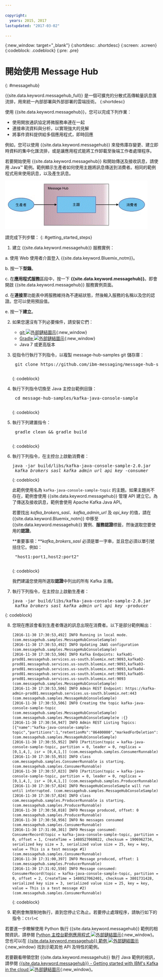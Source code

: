 ```yaml
---

copyright:
  years: 2015, 2017
lastupdated: "2017-03-02"

---
```


{:new_window: target="_blank"}
{:shortdesc: .shortdesc}
{:screen: .screen}
{:codeblock: .codeblock}
{:pre: .pre}

# 開始使用 Message Hub
{: #messagehub}


{{site.data.keyword.messagehub_full}} 是一個可擴充的分散式高傳輸量訊息匯流排，用來統一內部部署與外部部署的雲端技術。
{:shortdesc}

使用 {{site.data.keyword.messagehub}}，您可以完成下列作業：

* 使用開放通訊協定將微服務串連在一起
* 連接串流資料與分析，以實現強大的見解
* 將事件資料提供給多個應用程式，即時回應

例如，您可以使用 {{site.data.keyword.messagehub}} 來發佈庫存變更、建立即時資料的集中化匯流排，或是讓應用程式能將工作卸載至後端工作者處理程序。

若要開始使用 {{site.data.keyword.messagehub}} 和開始傳送及接收訊息，請使用 Java™ 範例。範例顯示生產者如何使用主題將訊息傳送到消費者。相同的範例程式用來使用訊息，以及產生訊息。

![Java 範例總覽圖](getting_started_sample.gif "顯示訊息流程之 Java 範例的總覽圖。")


請完成下列步驟：
{: #getting_started_steps}
 
1. 建立 {{site.data.keyword.messagehub}} 服務實例：

  a. 使用 Web 使用者介面登入 {{site.data.keyword.Bluemix_notm}}。 
  
  b. 按一下**型錄**。
  
  c. 在**應用程式服務**區段中，按一下 **{{site.data.keyword.messagehub}}**。即會開啟 {{site.data.keyword.messagehub}} 服務實例頁面。
  
  d. 在**連接至**功能表中將服務維持為不連結狀態，然後輸入服務的名稱以及您的認證。您可以使用預設值。
  
  e. 按一下**建立**。

2. 如果您還沒有下列必要條件，請安裝它們：

    * [git ![外部鏈結圖示](../../icons/launch-glyph.svg "外部鏈結圖示")](https://git-scm.com/){:new_window}
	* [Gradle ![外部鏈結圖示](../../icons/launch-glyph.svg "外部鏈結圖示")](https://gradle.org/){:new_window}
    * Java 7 或更高版本
 
3. 從指令行執行下列指令，以複製 message-hub-samples git 儲存庫：

    <pre class="pre">
    git clone https://github.com/ibm-messaging/message-hub-samples.git
    </pre>
	{: codeblock}

4. 執行下列指令切換至 Java 主控台範例目錄：

    <pre class="pre">
    cd message-hub-samples/kafka-java-console-sample
    </pre>
	{: codeblock}

5. 執行下列建置指令：

    <pre class="pre">
    gradle clean && gradle build
    </pre>
	{: codeblock}

6. 執行下列指令，在主控台上啟動消費者：

    <pre class="pre">java -jar build/libs/kafka-java-console-sample-2.0.jar 
	<var class="keyword varname">kafka_brokers_sasl</var> <var class="keyword varname">kafka_admin_url</var> <var class="keyword varname">api_key</var> -consumer</pre>
    {: codeblock}
    
    此範例使用名為 `kafka-java-console-sample-topic` 的主題。如果主題尚不存在，範例會使用 {{site.data.keyword.messagehub}} 管理 API 建立它。為了傳送及接收訊息，範例會使用 Apache Kafka Java API。

    若要找出 *kafka_brokers_sasl*、*kafka_admin_url* 及 *api_key* 的值，請在 {{site.data.keyword.Bluemix_notm}} 中移至 {{site.data.keyword.messagehub}} 實例、**服務認證**標籤，然後選取您要使用的**認證**。
    
	**重要事項：***kafka_brokers_sasl* 必須是單一字串，並且您必須以單引號括住它。例如：

    <pre class="pre">
    "host1:port1,host2:port2"
    </pre>
	{: codeblock}

    我們建議您使用所選取**認證**中列出的所有 Kafka 主機。

7. 執行下列指令，在主控台上啟動生產者：
   
    <pre class="pre">java -jar build/libs/kafka-java-console-sample-2.0.jar 
	<var class="keyword varname">kafka_brokers_sasl</var> <var class="keyword varname">kafka_admin_url</var> <var class="keyword varname">api_key</var> -producer</pre>
 {: codeblock}
  
8. 您現在應該會看到生產者傳送的訊息出現在消費者。以下是部分範例輸出：

    ```
    [2016-11-30 17:30:53,492] INFO Running in local mode. (com.messagehub.samples.MessageHubConsoleSample)
    [2016-11-30 17:30:53,492] INFO Updating JAAS configuration (com.messagehub.samples.MessageHubConsoleSample)
    [2016-11-30 17:30:53,506] INFO Kafka Endpoints: kafka01-prod01.messagehub.services.us-south.bluemix.net:9093,kafka02-prod01.messagehub.services.us-south.bluemix.net:9093,kafka03-prod01.messagehub.services.us-south.bluemix.net:9093,kafka04-prod01.messagehub.services.us-south.bluemix.net:9093,kafka05-prod01.messagehub.services.us-south.bluemix.net:9093 (com.messagehub.samples.MessageHubConsoleSample)
    [2016-11-30 17:30:53,506] INFO Admin REST Endpoint: https://kafka-admin-prod01.messagehub.services.us-south.bluemix.net:443 (com.messagehub.samples.MessageHubConsoleSample)
    [2016-11-30 17:30:53,506] INFO Creating the topic kafka-java-console-sample-topic (com.messagehub.samples.MessageHubConsoleSample)
    (com.messagehub.samples.MessageHubConsoleSample)e :{}
    [2016-11-30 17:30:54,947] INFO Admin REST Listing Topics: [{"name":"kafka-java-console-sample-topic","partitions":1,"retentionMs":"86400000","markedForDeletion":false}] (com.messagehub.samples.MessageHubConsoleSample)
    [2016-11-30 17:30:55,952] INFO [Partition(topic = kafka-java-console-sample-topic, partition = 0, leader = 0, replicas = [0,1,4,], isr = [0,4,1,]] (com.messagehub.samples.ConsumerRunnable)
    [2016-11-30 17:30:55,953] INFO class com.messagehub.samples.ConsumerRunnable is starting. (com.messagehub.samples.ConsumerRunnable)
    [2016-11-30 17:30:57,023] INFO [Partition(topic = kafka-java-console-sample-topic, partition = 0, leader = 0, replicas = [0,1,4,], isr = [0,4,1,]] (com.messagehub.samples.ProducerRunnable)
    [2016-11-30 17:30:57,024] INFO MessageHubConsoleSample will run until interrupted. (com.messagehub.samples.MessageHubConsoleSample)
    [2016-11-30 17:30:57,024] INFO class com.messagehub.samples.ProducerRunnable is starting. (com.messagehub.samples.ProducerRunnable)
    [2016-11-30 17:30:58,018] INFO Message produced, offset: 0 (com.messagehub.samples.ProducerRunnable)
    [2016-11-30 17:30:58,956] INFO No messages consumed (com.messagehub.samples.ConsumerRunnable)
    [2016-11-30 17:31:00,301] INFO Message consumed: ConsumerRecord(topic = kafka-java-console-sample-topic, partition = 0, offset = 1, CreateTime = 1480527060022, checksum = 1906962734, serialized key size = 3, serialized value size = 25, key = key, value = This is a test message #1) (com.messagehub.samples.ConsumerRunnable)
    [2016-11-30 17:31:00,397] INFO Message produced, offset: 1 (com.messagehub.samples.ProducerRunnable)
    [2016-11-30 17:31:02,550] INFO Message consumed: ConsumerRecord(topic = kafka-java-console-sample-topic, partition = 0, offset = 2, CreateTime = 1480527062401, checksum = 3801731428, serialized key size = 3, serialized value size = 25, key = key, value = This is a test message #2) (com.messagehub.samples.ConsumerRunnable)
    ```
	{: codeblock}
	
9. 範例會無限制地執行，直到您停止它為止。若要停止處理程序，請執行如下的指令：<code>Ctrl+C</code>


若要進一步瞭解使用 Python 執行 {{site.data.keyword.messagehub}} 範例的相關資訊，請參閱 [Python 主控台範例應用程式 ![外部鏈結圖示](../../icons/launch-glyph.svg "外部鏈結圖示")](https://developer.ibm.com/messaging/2017/02/09/new-message-hub-sample-python-console-application/){:new_window}。您也可以在 [{{site.data.keyword.messagehub}} 範例 ![外部鏈結圖示](../../icons/launch-glyph.svg "外部鏈結圖示")](https://github.com/ibm-messaging/message-hub-samples){:new_window} 找到示範其他 API 及特性的範例。

若要觀看帶領您對 {{site.data.keyword.messagehub}} 執行 Java 範例的視訊，請參閱 [{{site.data.keyword.messagehub}} - Getting started with IBM's Kafka in the cloud ![外部鏈結圖示](../../icons/launch-glyph.svg "外部鏈結圖示")](https://www.youtube.com/watch?v=tt-bLtFzC_4){:new_window}。

